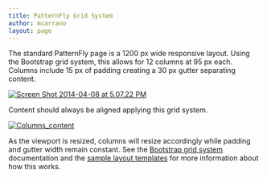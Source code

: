 ```yaml
---
title: PatternFly Grid System
author: mcarrano
layout: page
---
```

The standard PatternFly page is a 1200 px wide responsive layout. Using the Bootstrap grid system, this allows for 12 columns at 95 px each. Columns include 15 px of padding creating a 30 px gutter separating content.

[<img class="alignnone size-full wp-image-2031" src="/wp-content/uploads/2014/02/Screen-Shot-2014-04-08-at-5.07.22-PM.png" alt="Screen Shot 2014-04-08 at 5.07.22 PM" />][1]

Content should always be aligned applying this grid system.

[<img class="alignnone size-full wp-image-2032" src="/wp-content/uploads/2014/02/Columns_content.jpg" alt="Columns_content" />][2]

As the viewport is resized, columns will resize accordingly while padding and gutter width remain constant. See the [Bootstrap grid system][3] documentation and the [sample layout templates][4] for more information about how this works.

&nbsp;

 [1]: /wp-content/uploads/2014/02/Screen-Shot-2014-04-08-at-5.07.22-PM.png
 [2]: /wp-content/uploads/2014/02/Columns_content.jpg
 [3]: http://getbootstrap.com/css/#grid
 [4]: /patterns/layout-templates/ "Layout Templates"

